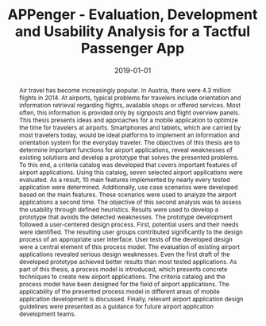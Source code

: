 ---
abstract: Air travel has become increasingly popular. In Austria, there were 4.3 million
  flights in 2014. At airports, typical problems for travelers include orientation
  and information retrieval regarding flights, available shops or offered services.
  Most often, this information is provided only by signposts and flight overview panels.
  This thesis presents ideas and approaches for a mobile application to optimize the
  time for travelers at airports. Smartphones and tablets, which are carried by most
  travelers today, would be ideal platforms to implement an information and orientation
  system for the everyday traveler. The objectives of this thesis are to determine
  important functions for airport applications, reveal weaknesses of existing solutions
  and develop a prototype that solves the presented problems. To this end, a criteria
  catalog was developed that covers important features of airport applications. Using
  this catalog, seven selected airport applications were evaluated. As a result, 10
  main features implemented by nearly every tested application were determined. Additionally,
  use case scenarios were developed based on the main features. These scenarios were
  used to analyze the airport applications a second time. The objective of this second
  analysis was to assess the usability through defined heuristics. Results were used
  to develop a prototype that avoids the detected weaknesses. The prototype development
  followed a user-centered design process. First, potential users and their needs
  were identified. The resulting user groups contributed significantly to the design
  process of an appropriate user interface. User tests of the developed design were
  a central element of this process model. The evaluation of existing airport applications
  revealed serious design weaknesses. Even the first draft of the developed prototype
  achieved better results than most tested applications. As part of this thesis, a
  process model is introduced, which presents concrete techniques to create new airport
  applications. The criteria catalog and the process model have been designed for
  the field of airport applications. The applicability of the presented process model
  in different areas of mobile application development is discussed. Finally, relevant
  airport application design guidelines were presented as a guidance for future airport
  application development teams.
authors:
- Manuel Mundorf
date: '2019-01-01'
featured: false
links:
- name: Publik
  url: https://publik.tuwien.ac.at/showentry.php?ID=284674&lang=2
publication_types:
- '7'
publishDate: '2019-01-01'
title: APPenger - Evaluation, Development and Usability Analysis for a Tactful Passenger
  App
url_pdf: ''
---